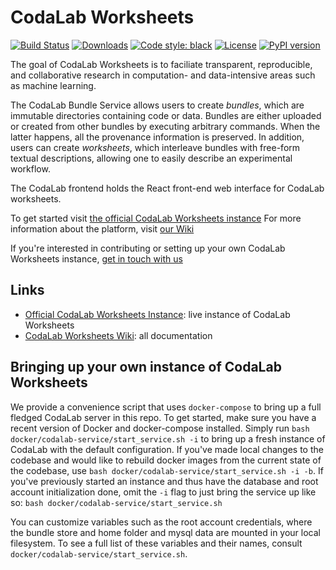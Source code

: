 # CodaLab Worksheets
[![Build Status](https://travis-ci.org/codalab/codalab-worksheets.svg?branch=master)](https://travis-ci.org/codalab/codalab-worksheets.svg?branch=master)
[![Downloads](https://pepy.tech/badge/codalab)](https://pepy.tech/project/codalab)
[![Code style: black](https://img.shields.io/badge/code%20style-black-000000.svg)](https://github.com/ambv/black)
[![License](https://img.shields.io/badge/License-Apache%202.0-blue.svg)](https://opensource.org/licenses/Apache-2.0)
[![PyPI version](https://badge.fury.io/py/codalab.svg)](https://badge.fury.io/py/codalab)

The goal of CodaLab Worksheets is to faciliate transparent, reproducible, and
collaborative research in computation- and data-intensive areas such as machine
learning.

The CodaLab Bundle Service allows users to create *bundles*, which are
immutable directories containing code or data.  Bundles are either
uploaded or created from other bundles by executing arbitrary commands.
When the latter happens, all the provenance information is preserved.  In
addition, users can create *worksheets*, which interleave bundles with
free-form textual descriptions, allowing one to easily describe an experimental
workflow.

The CodaLab frontend holds the React front-end web interface for CodaLab worksheets.

To get started visit [the official CodaLab Worksheets instance](https://worksheets.codalab.org/)
For more information about the platform, visit [our Wiki](https://github.com/codalab/codalab-worksheets/wiki)

If you're interested in contributing or setting up your own CodaLab Worksheets instance, [get in touch with us](mailto:codalab.worksheets@gmail.com)


## Links

* [Official CodaLab Worksheets Instance](https://worksheets.codalab.org/): live instance of CodaLab Worksheets
* [CodaLab Worksheets Wiki](https://github.com/codalab/codalab-worksheets/wiki): all documentation

## Bringing up your own instance of CodaLab Worksheets

We provide a convenience script that uses `docker-compose` to bring up a full fledged CodaLab server in this repo.
To get started, make sure you have a recent version of Docker and docker-compose installed.
Simply run `bash docker/codalab-service/start_service.sh -i` to bring up a fresh instance of CodaLab with the default configuration.
If you've made local changes to the codebase and would like to rebuild docker images from the current state of the codebase, 
use `bash docker/codalab-service/start_service.sh -i -b`.
If you've previously started an instance and thus have the database and root account initialization done, omit the `-i` flag to just bring the service up like so: `bash docker/codalab-service/start_service.sh`

You can customize variables such as the root account credentials, where the bundle store and home folder and mysql data are mounted in your local filesystem. To see a full list of these variables and their names, consult `docker/codalab-service/start_service.sh`.
